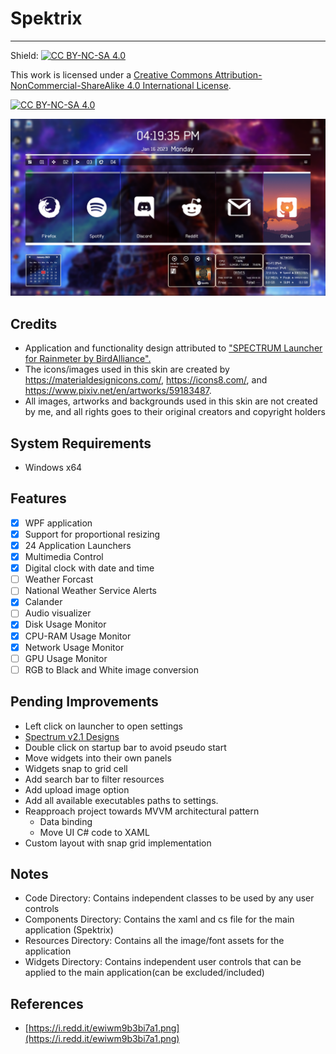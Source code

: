# Spektrix
---

Shield: [![CC BY-NC-SA 4.0][cc-by-nc-sa-shield]][cc-by-nc-sa]

This work is licensed under a
[Creative Commons Attribution-NonCommercial-ShareAlike 4.0 International License][cc-by-nc-sa].

[![CC BY-NC-SA 4.0][cc-by-nc-sa-image]][cc-by-nc-sa]

[cc-by-nc-sa]: http://creativecommons.org/licenses/by-nc-sa/4.0/
[cc-by-nc-sa-image]: https://licensebuttons.net/l/by-nc-sa/4.0/88x31.png
[cc-by-nc-sa-shield]: https://img.shields.io/badge/License-CC%20BY--NC--SA%204.0-lightgrey.svg

![](https://github.com/josh-truong/Spektrix/blob/main/demo.png)

## Credits
 - Application and functionality design attributed to ["SPECTRUM Launcher for Rainmeter by BirdAlliance".](https://www.deviantart.com/birdalliance/art/SPECTRUM-Launcher-v3-for-Rainmeter-762183493)
 - The icons/images used in this skin are created by https://materialdesignicons.com/, https://icons8.com/, and https://www.pixiv.net/en/artworks/59183487.
 - All images, artworks and backgrounds used in this skin are not created by me, and all rights goes to their original creators and copyright holders

## System Requirements
- Windows x64

## Features
 - [x] WPF application
 - [x] Support for proportional resizing
 - [x] 24 Application Launchers
 - [x] Multimedia Control
 - [x] Digital clock with date and time
 - [ ] Weather Forcast
 - [ ] National Weather Service Alerts
 - [x] Calander
 - [ ] Audio visualizer
 - [x] Disk Usage Monitor
 - [x] CPU-RAM Usage Monitor
 - [x] Network Usage Monitor
 - [ ] GPU Usage Monitor
 - [ ] RGB to Black and White image conversion
 
## Pending Improvements
 - Left click on launcher to open settings
 - [Spectrum v2.1 Designs](https://www.deviantart.com/birdalliance/art/SPECTRUM-Launcher-v2-1-for-Rainmeter-747935537)
 - Double click on startup bar to avoid pseudo start
 - Move widgets into their own panels
 - Widgets snap to grid cell
 - Add search bar to filter resources
 - Add upload image option
 - Add all available executables paths to settings.
 - Reapproach project towards MVVM architectural pattern
   - Data binding
   - Move UI C# code to XAML
 - Custom layout with snap grid implementation


## Notes
 - Code Directory: Contains independent classes to be used by any user controls
 - Components Directory: Contains the xaml and cs file for the main application (Spektrix)
 - Resources Directory: Contains all the image/font assets for the application
 - Widgets Directory: Contains independent user controls that can be applied to the main application(can be excluded/included)

## References
- [https://i.redd.it/ewiwm9b3bi7a1.png](https://i.redd.it/ewiwm9b3bi7a1.png)
